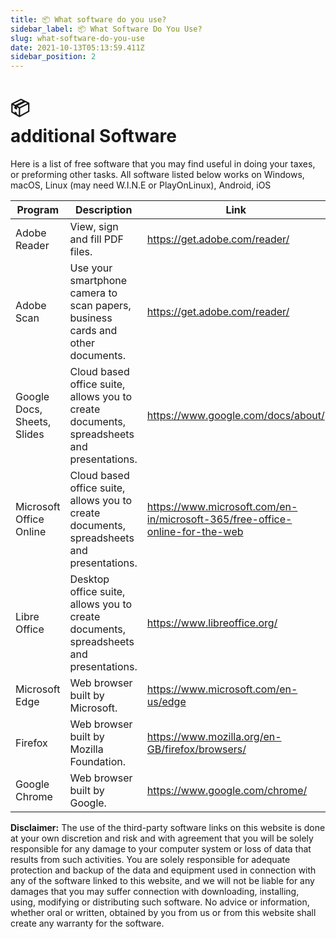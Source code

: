 ```yaml
---
title: 📦 What software do you use? 
sidebar_label: 📦 What Software Do You Use? 
slug: what-software-do-you-use
date: 2021-10-13T05:13:59.411Z
sidebar_position: 2
---
```


# <div class="emoji">📦</div> additional Software

<!-- 
import Fontawesome from "./components/Fontawesome.js";
import { faApple } from "@fortawesome/free-brands-svg-icons"
import { faLaptop } from '@fortawesome/free-solid-svg-icons' -->

Here is a list of free software that you may find useful in doing your taxes, or preforming other tasks. All software listed below works on Windows, macOS, Linux (may need W.I.N.E or PlayOnLinux), Android, iOS

| Program    |  Description   |   Link  |
| --- | --- | --- |
|  Adobe Reader   |  View, sign and fill PDF files. |   https://get.adobe.com/reader/  |
|  Adobe Scan   |  Use your smartphone camera to scan papers, business cards and other documents. | https://get.adobe.com/reader/ |
|  Google Docs, Sheets, Slides   |  Cloud based office suite, allows you to create documents, spreadsheets and presentations.   | https://www.google.com/docs/about/ |
|  Microsoft Office Online  |  Cloud based office suite, allows you to create documents, spreadsheets and presentations.   | https://www.microsoft.com/en-in/microsoft-365/free-office-online-for-the-web |
|  Libre Office |  Desktop office suite, allows you to create documents, spreadsheets and presentations.   | https://www.libreoffice.org/ |
|  Microsoft Edge |  Web browser built by Microsoft.   | https://www.microsoft.com/en-us/edge |
|  Firefox |  Web browser built by Mozilla Foundation.   | https://www.mozilla.org/en-GB/firefox/browsers/ |
|  Google Chrome |  Web browser built by Google.   | https://www.google.com/chrome/ |

**Disclaimer:** The use of the third-party software links on this website is done at your own discretion and risk and with agreement that you will be solely responsible for any damage to your computer system or loss of data that results from such activities. You are solely responsible for adequate protection and backup of the data and equipment used in connection with any of the software linked to this website, and we will not be liable for any damages that you may suffer connection with downloading, installing, using, modifying or distributing such software. No advice or information, whether oral or written, obtained by you from us or from this website shall create any warranty for the software.
